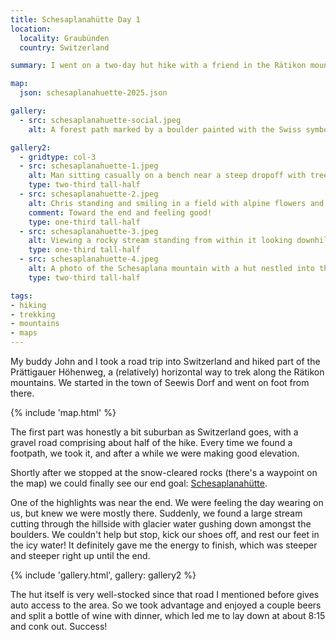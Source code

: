 ```yaml
---
title: Schesaplanahütte Day 1
location:
  locality: Graubünden
  country: Switzerland

summary: I went on a two-day hut hike with a friend in the Rätikon mountains of Switzerland.

map:
  json: schesaplanahuette-2025.json

gallery:
  - src: schesaplanahuette-social.jpeg
    alt: A forest path marked by a boulder painted with the Swiss symbol for alpine trails.

gallery2:
  - gridtype: col-3
  - src: schesaplanahuette-1.jpeg
    alt: Man sitting casually on a bench near a steep dropoff with trees and mountain peaks in the background.
    type: two-third tall-half
  - src: schesaplanahuette-2.jpeg
    alt: Chris standing and smiling in a field with alpine flowers and snow-capped mountains in the background.
    comment: Toward the end and feeling good!
    type: one-third tall-half
  - src: schesaplanahuette-3.jpeg
    alt: Viewing a rocky stream standing from within it looking downhill into a mountainous valley.
    type: one-third tall-half
  - src: schesaplanahuette-4.jpeg
    alt: A photo of the Schesaplana mountain with a hut nestled into the foothill. In the foreground is a sign marking the alpine trails.
    type: two-third tall-half

tags:
- hiking
- trekking
- mountains
- maps
---
```


My buddy John and I took a road trip into Switzerland and hiked part of the Prättigauer Höhenweg, a (relatively) horizontal way to trek along the Rätikon mountains. We started in the town of Seewis Dorf and went on foot from there.

{% include 'map.html' %}

The first part was honestly a bit suburban as Switzerland goes, with a gravel road comprising about half of the hike. Every time we found a footpath, we took it, and after a while we were making good elevation.

Shortly after we stopped at the snow-cleared rocks (there's a waypoint on the map) we could finally see our end goal: [Schesaplanahütte](https://www.schesaplana-huette.ch).

One of the highlights was near the end. We were feeling the day wearing on us, but knew we were mostly there. Suddenly, we found a large stream cutting through the hillside with glacier water gushing down amongst the boulders. We couldn't help but stop, kick our shoes off, and rest our feet in the icy water! It definitely gave me the energy to finish, which was steeper and steeper right up until the end.

{% include 'gallery.html', gallery: gallery2 %}

The hut itself is very well-stocked since that road I mentioned before gives auto access to the area. So we took advantage and enjoyed a couple beers and split a bottle of wine with dinner, which led me to lay down at about 8:15 and conk out. Success!

